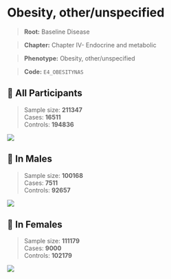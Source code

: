 # Obesity, other/unspecified

> **Root:** Baseline Disease  

> **Chapter:** Chapter IV- Endocrine and metabolic  

> **Phenotype:** Obesity, other/unspecified  

> **Code:** `E4_OBESITYNAS`

## 🧪 All Participants  
> Sample size: **211347**  
> Cases: **16511**  
> Controls: **194836**
<img src="/Disease/Figures/ALL/Incidence/E4_OBESITYNAS.png"/>
<CsvTable src="/Disease/Data/ALL/Incidence/COX_E4_OBESITYNAS.csv" label="🔍 View full results" />

## 👨 In Males  
> Sample size: **100168**  
> Cases: **7511**  
> Controls: **92657**
<img src="/Disease/Figures/Male/Incidence/E4_OBESITYNAS.png"/>
<CsvTable src="/Disease/Data/Male/Incidence/COX_E4_OBESITYNAS.csv" label="🔍 View full results" />

## 👩 In Females  
> Sample size: **111179**  
> Cases: **9000**  
> Controls: **102179**
<img src="/Disease/Figures/Female/Incidence/E4_OBESITYNAS.png"/>
<CsvTable src="/Disease/Data/Female/Incidence/COX_E4_OBESITYNAS.csv" label="🔍 View full results" />
